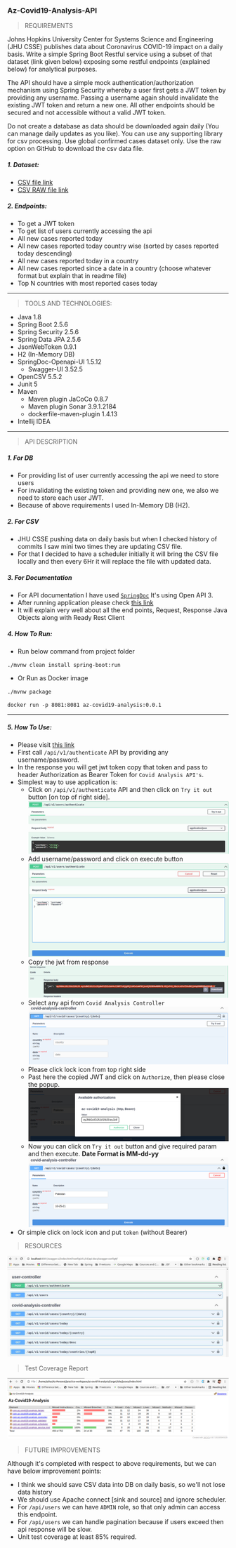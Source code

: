 ### Az-Covid19-Analysis-API
> REQUIREMENTS

Johns Hopkins University Center for Systems Science and Engineering (JHU CSSE) publishes data about Coronavirus COVID-19 impact on a daily basis.
Write a simple Spring Boot Restful service using a subset of that dataset (link
given below) exposing some restful endpoints (explained below) for analytical purposes.

The API should have a simple mock authentication/authorization mechanism using Spring
Security whereby a user first gets a JWT token by providing any username. Passing a
username again should invalidate the existing JWT token and return a new one. All other
endpoints should be secured and not accessible without a valid JWT token.

Do not create a database as data should be downloaded again daily (You can manage daily
updates as you like). You can use any supporting library for csv processing. Use global
confirmed cases dataset only.
Use the raw option on GitHub to download the csv data file.
##### 1. Dataset:
* [CSV file link](https://github.com/CSSEGISandData/COVID-19/blob/master/csse_covid_19_data/csse_covid_19_time_series/time_series_covid19_confirmed_global.csv)
* [CSV RAW file link](https://raw.githubusercontent.com/CSSEGISandData/COVID-19/master/csse_covid_19_data/csse_covid_19_time_series/time_series_covid19_confirmed_global.csv)
##### 2. Endpoints:
* To get a JWT token
* To get list of users currently accessing the api
* All new cases reported today
* All new cases reported today country wise (sorted by cases reported today descending) 
* All new cases reported today in a country
* All new cases reported since a date in a country (choose whatever format but explain that in readme file)
* Top N countries with most reported cases today
---
> TOOLS AND TECHNOLOGIES:
* Java 1.8
* Spring Boot 2.5.6
* Spring Security 2.5.6
* Spring Data JPA 2.5.6
* JsonWebToken 0.9.1
* H2 (In-Memory DB)
* SpringDoc-Openapi-UI 1.5.12
  * Swagger-UI 3.52.5
* OpenCSV 5.5.2
* Junit 5
* Maven
  * Maven plugin JaCoCo 0.8.7
  * Maven plugin Sonar 3.9.1.2184
  * dockerfile-maven-plugin 1.4.13
* Intellij IDEA
---

> API DESCRIPTION 
##### 1. For DB
* For providing list of user currently accessing the api we need to store users
* For invalidating the existing token and providing new one, we also we need to store each user JWT.
* Because of above requirements I used In-Memory DB (H2).
##### 2. For CSV
* JHU CSSE pushing data on daily basis but when I checked history of commits I saw mini two times they are updating CSV file.
* For that I decided to have a scheduler initially it will bring the CSV file locally and then every 6Hr it will replace the file with updated data.
##### 3. For Documentation
* For API documentation I have used [`SpringDoc`](https://springdoc.org/) It's using Open API 3.
* After running application please check [this link](http://localhost:8081/swagger-ui/index.html)
* It will explain very well about all the end points, Request, Response Java Objects along with Ready Rest Client
##### 4. How To Run:
* Run below command from project folder
```
./mvnw clean install spring-boot:run
```
* Or Run as Docker image
```
./mvnw package
```
```
docker run -p 8081:8081 az-covid19-analysis:0.0.1
```

---
##### 5. How To Use:
* Please visit [this link](http://localhost:8081/swagger-ui/index.html)
* First call `/api/v1/authenticate` API by providing any username/password.
* In the response you will get jwt token copy that token and pass to header Authorization as Bearer Token for `Covid Analysis API's`.
* Simplest way to use application is:
  * Click on `/api/v1/authenticate` API and then click on `Try it out` button [on top of right side].
![authenticate1](doc/authentication1.jpeg)
  * Add username/password and click on execute button
![authenticate2](doc/authentication2.jpeg)
  * Copy the jwt from response
![authenticate3](doc/authentication3.png)
  * Select any api from `Covid Analysis Controller`
![covidApi1](doc/covidAPI1.png)
  * Please click lock icon from top right side
  * Past here the copied JWT and click on `Authorize`, then please close the popup.
![CovidApi2](doc/CovidApi2.png)
  * Now you can click on `Try it out` button and give required param and then execute. **Date Format is MM-dd-yy**
![CovidApi3](doc/CovidApi3.png)
* Or simple click on lock icon and put `token` (without Bearer)


> RESOURCES

![URI-Details](doc/URI.jpeg)



> Test Coverage Report

![JaCoCo-Report](doc/JaCoCoReport.png)



> FUTURE IMPROVEMENTS

Although it's completed with respect to above requirements, but we can have below improvement points:
* I think we should save CSV data into DB on daily basis, so we'll not lose data history
* We should use Apache connect [sink and source] and ignore scheduler.
* For `/api/users` we can have `ADMIN` role, so that only admin can access this endpoint.
* For `/api/users` we can handle pagination because if users exceed then api response will be slow.
* Unit test coverage at least 85% required. 